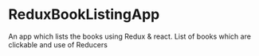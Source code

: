 # ReduxBookListingApp
An app which lists the books using Redux &amp; react. List of books which are clickable and use of Reducers
